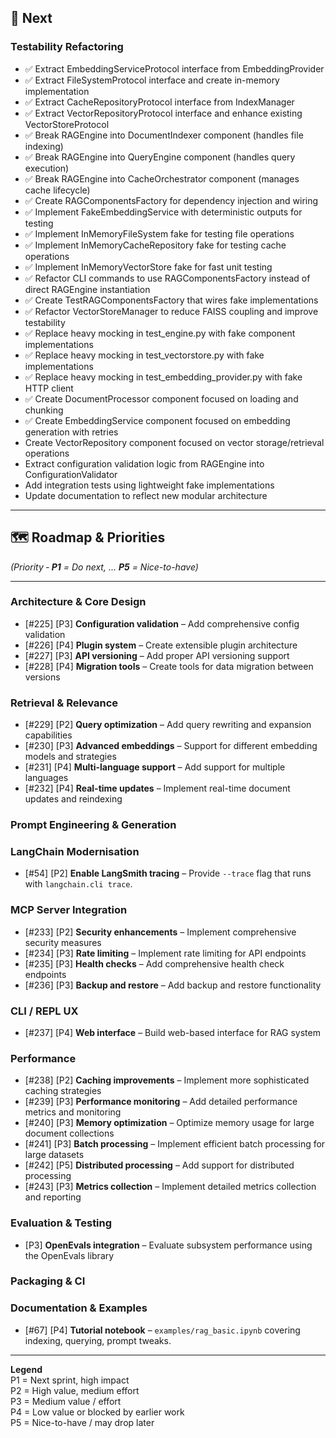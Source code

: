## 🚀 Next

### Testability Refactoring
- ✅ Extract EmbeddingServiceProtocol interface from EmbeddingProvider
- ✅ Extract FileSystemProtocol interface and create in-memory implementation
- ✅ Extract CacheRepositoryProtocol interface from IndexManager
- ✅ Extract VectorRepositoryProtocol interface and enhance existing VectorStoreProtocol
- ✅ Break RAGEngine into DocumentIndexer component (handles file indexing)
- ✅ Break RAGEngine into QueryEngine component (handles query execution)
- ✅ Break RAGEngine into CacheOrchestrator component (manages cache lifecycle)
- ✅ Create RAGComponentsFactory for dependency injection and wiring
- ✅ Implement FakeEmbeddingService with deterministic outputs for testing
- ✅ Implement InMemoryFileSystem fake for testing file operations
- ✅ Implement InMemoryCacheRepository fake for testing cache operations
- ✅ Implement InMemoryVectorStore fake for fast unit testing
- ✅ Refactor CLI commands to use RAGComponentsFactory instead of direct RAGEngine instantiation
- ✅ Create TestRAGComponentsFactory that wires fake implementations
- ✅ Refactor VectorStoreManager to reduce FAISS coupling and improve testability
- ✅ Replace heavy mocking in test_engine.py with fake component implementations
- ✅ Replace heavy mocking in test_vectorstore.py with fake implementations
- ✅ Replace heavy mocking in test_embedding_provider.py with fake HTTP client
- ✅ Create DocumentProcessor component focused on loading and chunking
- ✅ Create EmbeddingService component focused on embedding generation with retries
- Create VectorRepository component focused on vector storage/retrieval operations
- Extract configuration validation logic from RAGEngine into ConfigurationValidator
- Add integration tests using lightweight fake implementations
- Update documentation to reflect new modular architecture


---

## 🗺️ Roadmap & Priorities
*(Priority ‑ **P1** = Do next, … **P5** = Nice-to-have)*

---

### Architecture & Core Design

- [#225] [P3] **Configuration validation** – Add comprehensive config validation
- [#226] [P4] **Plugin system** – Create extensible plugin architecture
- [#227] [P3] **API versioning** – Add proper API versioning support
- [#228] [P4] **Migration tools** – Create tools for data migration between versions

### Retrieval & Relevance

- [#229] [P2] **Query optimization** – Add query rewriting and expansion capabilities
- [#230] [P3] **Advanced embeddings** – Support for different embedding models and strategies
- [#231] [P4] **Multi-language support** – Add support for multiple languages
- [#232] [P4] **Real-time updates** – Implement real-time document updates and reindexing

### Prompt Engineering & Generation

### LangChain Modernisation
- [#54] [P2] **Enable LangSmith tracing** – Provide `--trace` flag that runs with `langchain.cli trace`.


### MCP Server Integration

- [#233] [P2] **Security enhancements** – Implement comprehensive security measures
- [#234] [P3] **Rate limiting** – Implement rate limiting for API endpoints
- [#235] [P3] **Health checks** – Add comprehensive health check endpoints
- [#236] [P3] **Backup and restore** – Add backup and restore functionality


### CLI / REPL UX

- [#237] [P4] **Web interface** – Build web-based interface for RAG system

### Performance

- [#238] [P2] **Caching improvements** – Implement more sophisticated caching strategies
- [#239] [P3] **Performance monitoring** – Add detailed performance metrics and monitoring
- [#240] [P3] **Memory optimization** – Optimize memory usage for large document collections
- [#241] [P3] **Batch processing** – Implement efficient batch processing for large datasets
- [#242] [P5] **Distributed processing** – Add support for distributed processing
- [#243] [P3] **Metrics collection** – Implement detailed metrics collection and reporting

### Evaluation & Testing

- [P3] **OpenEvals integration** – Evaluate subsystem performance using the
  OpenEvals library



### Packaging & CI


### Documentation & Examples
- [#67] [P4] **Tutorial notebook** – `examples/rag_basic.ipynb` covering indexing, querying, prompt tweaks.

---

**Legend**  
P1 = Next sprint, high impact  
P2 = High value, medium effort  
P3 = Medium value / effort  
P4 = Low value or blocked by earlier work  
P5 = Nice-to-have / may drop later

